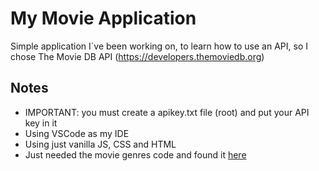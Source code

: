 # My Movie Application

Simple application I´ve been working on, to learn how to use an API, so I chose The Movie DB API (https://developers.themoviedb.org)

## Notes

- IMPORTANT: you must create a apikey.txt file (root) and put your API key in it
- Using VSCode as my IDE
- Using just vanilla JS, CSS and HTML
- Just needed the movie genres code and found it [here](https://www.reddit.com/r/radarr/comments/70egj8/tmdb_genre_id_values/)
